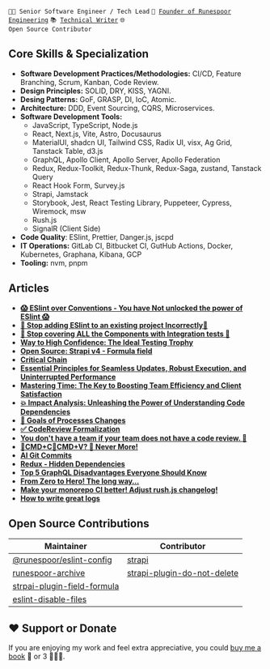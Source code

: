 <code>👨‍💻 Senior Software Engineer / Tech Lead</code>
<code>🐍 [Founder of Runespoor Engineering](https://github.com/runespoor-engineering)</code>
<code>📚 [Technical Writer](https://dev.to/borysshulyak)</code>
<code>🌐 Open Source Contributor</code>

## Core Skills & Specialization
- **Software Development Practices/Methodologies:** CI/CD, Feature Branching, Scrum, Kanban, Code Review.
- **Design Principles:** SOLID, DRY, KISS, YAGNI.
- **Desing Patterns:** GoF, GRASP, DI, IoC, Atomic.
- **Architecture:** DDD, Event Sourcing, CQRS, Microservices.
- **Software Development Tools:**
  - JavaScript, TypeScript, Node.js
  - React, Next.js, Vite, Astro, Docusaurus
  - MaterialUI, shadcn UI, Tailwind CSS, Radix UI, visx, Ag Grid, Tanstack Table, d3.js
  - GraphQL, Apollo Client, Apollo Server, Apollo Federation
  - Redux, Redux-Toolkit, Redux-Thunk, Redux-Saga, zustand, Tanstack Query
  - React Hook Form, Survey.js
  - Strapi, Jamstack
  - Storybook, Jest, React Testing Library, Puppeteer, Cypress, Wiremock, msw
  - Rush.js
  - SignalR (Client Side)
- **Code Quality**: ESlint, Prettier, Danger.js, jscpd
- **IT Operations:** GitLab CI, Bitbucket CI, GutHub Actions, Docker, Kubernetes, Graphana, Kibana, GCP
- **Tooling:** nvm, pnpm

## Articles

- **[😱 ESlint over Conventions - You have Not unlocked the power of ESlint 😱](https://dev.to/borysshulyak/eslint-over-conventions-you-have-not-unlocked-the-power-of-eslint-2h30)**
- **[🛑 Stop adding ESlint to an existing project Incorrectly🛑](https://dev.to/borysshulyak/stop-adding-eslint-to-an-existing-project-incorrectly-3p2n)**
- **[🛑 Stop covering ALL the Components with Integration tests 🛑](https://dev.to/borysshulyak/stop-covering-all-the-components-with-integration-tests-m0a)**
- **[Way to High Confidence: The Ideal Testing Trophy](https://dev.to/borysshulyak/high-confidence-testing-levels-1n1m)**
- **[Open Source: Strapi v4 - Formula field](https://dev.to/borysshulyak/open-source-strapi-v4-formula-field-46jd)**
- **[Critical Chain](https://dev.to/borysshulyak/critical-chain-14am)**
- **[Essential Principles for Seamless Updates, Robust Execution, and Uninterrupted Performance](https://dev.to/borysshulyak/essential-principles-for-seamless-updates-robust-execution-and-uninterrupted-performance-5bng)**
- **[Mastering Time: The Key to Boosting Team Efficiency and Client Satisfaction](https://dev.to/borysshulyak/mastering-time-the-key-to-boosting-team-efficiency-and-client-satisfaction-2283)**
- **[💥 Impact Analysis: Unleashing the Power of Understanding Code Dependencies](https://dev.to/borysshulyak/impact-analysis-unleashing-the-power-of-understanding-code-dependencies-4ma6)**
- **[🎯 Goals of Processes Changes](https://dev.to/borysshulyak/goals-of-process-changes-114a)**
- **[✅ CodeReview Formalization](https://dev.to/borysshulyak/codereview-formalization-3bmj)**
- **[You don't have a team if your team does not have a code review. 🙊](https://dev.to/borysshulyak/you-dont-have-a-team-if-your-team-does-not-have-a-code-review-2hb)**
- **[🤖CMD+C🤖CMD+V? 🛑 Never More!](https://dev.to/borysshulyak/cmdccmdv-never-more-58lp)**
- **[AI Git Commits](https://dev.to/borysshulyak/ai-git-commits-3pm1)**
- **[Redux - Hidden Dependencies](https://dev.to/borysshulyak/redux-hidden-dependecies-4mnb)**
- **[Top 5 GraphQL Disadvantages Everyone Should Know](https://dev.to/borysshulyak/top-5-graphql-disadvantages-everyone-should-know-3jh0)**
- **[From Zero to Hero! The long way…](https://dev.to/borysshulyak/from-zero-to-hero-the-long-way-2hpl)**
- **[Make your monorepo CI better! Adjust rush.js changelog!](https://dev.to/borysshulyak/make-your-monorepo-ci-better-adjust-rushjs-changelog-3f0a)**
- **[How to write great logs](https://dev.to/borysshulyak/how-to-write-great-logs-3ch8)**

## Open Source Contributions

| Maintainer                    | Contributor                                      |
|------------------------------|--------------------------------------------------|
| [@runespoor/eslint-config](https://github.com/runespoor-engineering/runespoorstack/tree/main/eslint/eslint-config) | [strapi](https://github.com/strapi/strapi)                 |
| [runespoor-archive](https://github.com/BorysShulyak/runespoor-archive)            | [strapi-plugin-do-not-delete](https://github.com/mattmilburn/strapi-plugin-do-not-delete) |
| [strpai-plugin-field-formula](https://github.com/BorysShulyak/strapi-plugin-field-formula) |                                                  |
| [eslint-disable-files](https://github.com/BorysShulyak/eslint-disable-files)       |                                                |


## ❤️ Support or Donate
If you are enjoying my work and feel extra appreciative, you could [buy me a book](https://bmc.link/borisshulyak) 
📖 or 3 📖📖📖.
